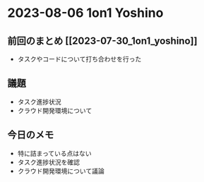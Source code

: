 # 2023-08-06 1on1 Yoshino

## 前回のまとめ [[2023-07-30_1on1_yoshino]]

- タスクやコードについて打ち合わせを行った

## 議題

- タスク進捗状況
- クラウド開発環境について

## 今日のメモ

- 特に詰まっている点はない
- タスク進捗状況を確認
- クラウド開発環境について議論